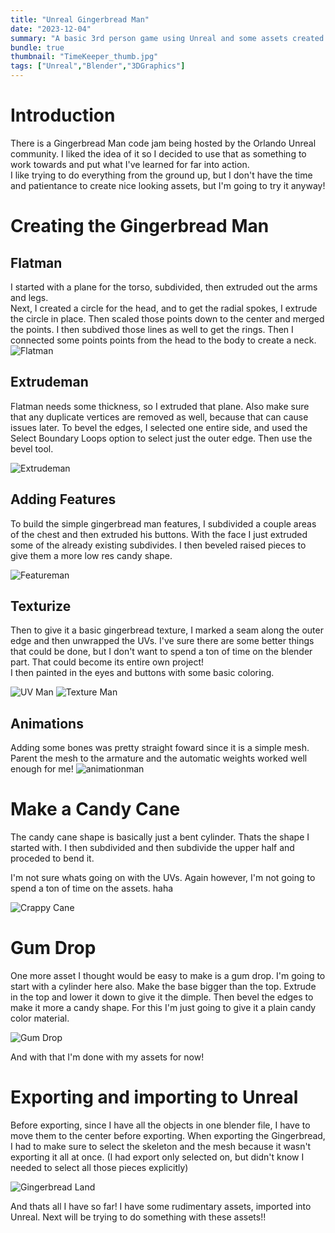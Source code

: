 ```yaml
---
title: "Unreal Gingerbread Man"
date: "2023-12-04"
summary: "A basic 3rd person game using Unreal and some assets created in Blender"
bundle: true
thumbnail: "TimeKeeper_thumb.jpg"
tags: ["Unreal","Blender","3DGraphics"]
---
```

# Introduction
There is a Gingerbread Man code jam being hosted by the Orlando Unreal community. I liked the idea of it so I decided to use that as something to work towards and put what I've learned for far into action.  
I like trying to do everything from the ground up, but I don't have the time and patientance to create nice looking assets, but I'm going to try it anyway!

# Creating the Gingerbread Man
## Flatman
I started with a plane for the torso, subdivided, then extruded out the arms and legs.  
Next, I created a circle for the head, and to get the radial spokes, I extrude the circle in place. Then scaled those points down to the center and merged the points. I then subdived those lines as well to get the rings. Then I connected some points points from the head to the body to create a neck.
![Flatman](flatman.png)

## Extrudeman
Flatman needs some thickness, so I extruded that plane. Also make sure that any duplicate vertices are removed as well, because that can cause issues later.
To bevel the edges, I selected one entire side, and used the Select Boundary Loops option to select just the outer edge. Then use the bevel tool.

![Extrudeman](extrudeman.png)

## Adding Features
To build the simple gingerbread man features, I subdivided a couple areas of the chest and then extruded his buttons. With the face I just extruded some of the already existing subdivides. I then beveled raised pieces to give them a more low res candy shape.

![Featureman](featureman.png)

## Texturize
Then to give it a basic gingerbread texture, I marked a seam along the outer edge and then unwrapped the UVs. I've sure there are some better things that could be done, but I don't want to spend a ton of time on the blender part. That could become its entire own project!  
I then painted in the eyes and buttons with some basic coloring.

![UV Man](uv_man.png)
![Texture Man](textureman.png)

## Animations
Adding some bones was pretty straight foward since it is a simple mesh. Parent the mesh to the armature and the automatic weights worked well enough for me!
![animationman](animationman.png)

# Make a Candy Cane
The candy cane shape is basically just a bent cylinder. Thats the shape I started with. I then subdivided and then subdivide the upper half and proceded to bend it.

I'm not sure whats going on with the UVs. Again however, I'm not going to spend a ton of time on the assets. haha

![Crappy Cane](crappycane.png)

# Gum Drop
One more asset I thought would be easy to make is a gum drop.
I'm going to start with a cylinder here also. Make the base bigger than the top. Extrude in the top and lower it down to give it the dimple. Then bevel the edges to make it more a candy shape. For this I'm just going to give it a plain candy color material.

![Gum Drop](gumdrop.png)

And with that I'm done with my assets for now!

# Exporting and importing to Unreal
Before exporting, since I have all the objects in one blender file, I have to move them to the center before exporting.
When exporting the Gingerbread, I had to make sure to select the skeleton and the mesh because it wasn't exporting it all at once. (I had export only selected on, but didn't know I needed to select all those pieces explicitly)

![Gingerbread Land](gingerbread_land.png)

And thats all I have so far! I have some rudimentary assets, imported into Unreal. Next will be trying to do something with these assets!!